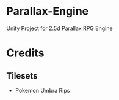 # Parallax-Engine
Unity Project for 2.5d Parallax RPG Engine

# Credits
## Tilesets
* Pokemon Umbra Rips
